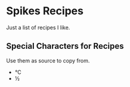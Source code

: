 # Spikes Recipes

Just a list of recipes I like.


## Special Characters for Recipes

Use them as source to copy from.

- ℃
- ½

